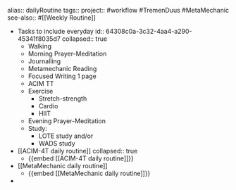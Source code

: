 alias:: dailyRoutine
tags::
project:: #workflow #TremenDuus #MetaMechanic
see-also:: #[[Weekly Routine]]

- Tasks to include everyday
  id:: 64308c0a-3c32-4aa4-a290-45341f8035d7
  collapsed:: true
	- Walking
	- Morning Prayer-Meditation
	- Journalling
	- Metamechanic Reading
	- Focused Writing 1 page
	- ACIM TT
	- Exercise
		- Stretch-strength
		- Cardio
		- HIIT
	- Evening Prayer-Meditation
	- Study:
		- LOTE study and/or
		- WADS study
- [[ACIM-4T daily routine]]
  collapsed:: true
	- {{embed [[ACIM-4T daily routine]]}}
- [[MetaMechanic daily routine]]
	- {{embed [[MetaMechanic daily routine]]}}
-